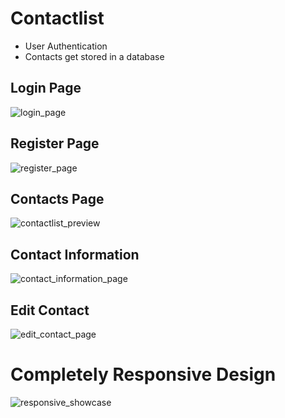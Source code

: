 # Contactlist

* User Authentication
* Contacts get stored in a database

## Login Page
![login_page](https://user-images.githubusercontent.com/71517515/134017719-928ca7db-f6c4-4714-ade5-30bf1b7bad28.PNG)

## Register Page
![register_page](https://user-images.githubusercontent.com/71517515/134017723-5aae6c43-6acb-43c4-95d5-fc7ee2d6df6a.PNG)

## Contacts Page
![contactlist_preview](https://user-images.githubusercontent.com/71517515/134017849-3a9a2a10-130a-4321-ae2d-116e8c0fda67.PNG)

## Contact Information
![contact_information_page](https://user-images.githubusercontent.com/71517515/134017963-8d74198d-d6bb-45ce-9fb8-79f14a68119d.PNG)

## Edit Contact
![edit_contact_page](https://user-images.githubusercontent.com/71517515/134018052-7b30161d-f762-4672-a930-f6cb0e568ae9.PNG)

# Completely Responsive Design
![responsive_showcase](https://user-images.githubusercontent.com/71517515/134019156-1c93fea9-63ef-4660-b02f-1fa04d13f9ac.PNG)
